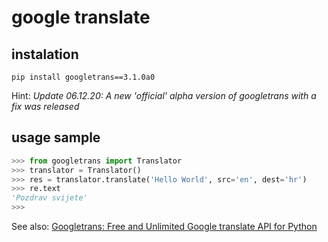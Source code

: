 # google translate

## instalation
```shell
pip install googletrans==3.1.0a0
```
Hint:
*Update 06.12.20: A new 'official' alpha version of googletrans with a fix was released*

## usage sample
```python
>>> from googletrans import Translator
>>> translator = Translator()
>>> res = translator.translate('Hello World', src='en', dest='hr')
>>> re.text
'Pozdrav svijete'
>>> 
```

See also: [Googletrans: Free and Unlimited Google translate API for Python](https://py-googletrans.readthedocs.io/en/latest/)

